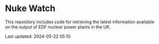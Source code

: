 # Nuke Watch

This repository includes code for retrieving the latest information available on the output of EDF nuclear power plants in the UK.

Last updated: 2024-05-22 05:10